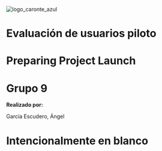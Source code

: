 ![logo_caronte_azul](https://github.com/user-attachments/assets/36631133-4715-4b20-91b8-5f07d96795c2)
# Evaluación de usuarios piloto

# Preparing Project Launch

# Grupo 9

**Realizado por:**

García Escudero, Ángel

# Intencionalmente en blanco